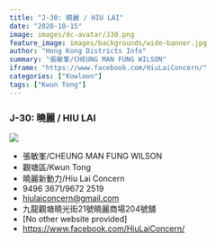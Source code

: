 ```yaml
---
title: "J-30: 曉麗 / HIU LAI"
date: "2020-10-15"
image: images/dc-avatar/J30.png
feature_image: images/backgrounds/wide-banner.jpg
author: "Hong Kong Districts Info"
summary: "張敏峯/CHEUNG MAN FUNG WILSON"
iframe: "https://www.facebook.com/HiuLaiConcern/"
categories: ["Kowloon"]
tags: ["Kwun Tong"]
---
```


### J-30: 曉麗 / HIU LAI  
![](/images/dc-avatar/J30.png)  

 - 張敏峯/CHEUNG MAN FUNG WILSON  
 - 觀塘區/Kwun Tong  
 - 曉麗新動力/Hiu Lai Concern  
 - 9496 3671/9672 2519  
 - hiulaiconcern@gmail.com  
 - 九龍觀塘曉光街21號曉麗商場204號舖  
 - [No other website provided]  
 - https://www.facebook.com/HiuLaiConcern/
